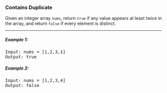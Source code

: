 ### Contains Duplicate

Given an integer array `nums`, return `true` if any value appears at least twice in the array, and return `false` if every element is distinct.

---

##### Example 1:
<pre>
Input: nums = [1,2,3,1]
Output: true
</pre>

##### Example 2:
<pre>
Input: nums = [1,2,3,4]
Output: false
</pre>
